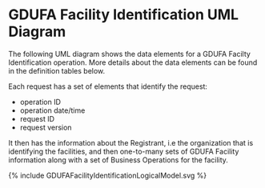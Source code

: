 # GDUFA Facility Identification UML Diagram
The following UML diagram shows the data elements for a GDUFA Facilty Identification operation.  More details about the data elements can be found in the definition tables below.

Each request has a set of elements that identify the request:
* operation ID
* operation date/time
* request ID
* request version

It then has the information about the Registrant, i.e the organization that is identifying the facilities, and then one-to-many sets of GDUFA Facility information along with a set of Business Operations for the facility.

{% include GDUFAFacilityIdentificationLogicalModel.svg %}